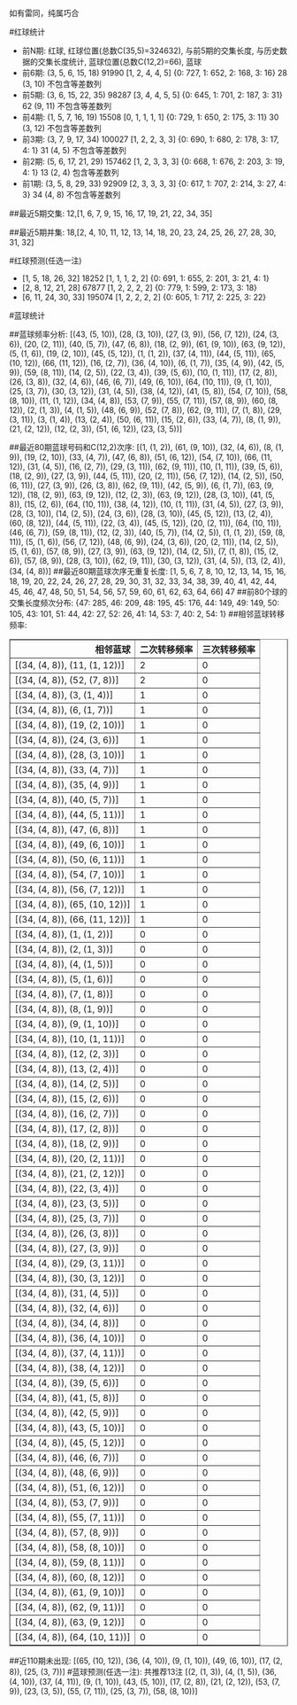 <!-- 
.. title: 大乐透17094期(2017-08-14)数据分析报告
.. slug: dlott-17094-2017-08-14-report
.. date: 2017-08-15 08:00:00 UTC+08:00
.. tags: Lottery
.. link: 
.. description: 
.. type: text
-->

如有雷同，纯属巧合

<!-- TEASER_END-->

#红球统计

- 前N期: 红球, 红球位置(总数C(35,5)=324632), 与前5期的交集长度, 与历史数据的交集长度统计, 蓝球位置(总数C(12,2)=66), 蓝球
- 前6期: (3, 5, 6, 15, 18) 91990 [1, 2, 4, 4, 5] {0: 727, 1: 652, 2: 168, 3: 16} 28 (3, 10) 不包含等差数列
- 前5期: (3, 6, 15, 22, 35) 98287 [3, 4, 4, 5, 5] {0: 645, 1: 701, 2: 187, 3: 31} 62 (9, 11) 不包含等差数列
- 前4期: (1, 5, 7, 16, 19) 15508 [0, 1, 1, 1, 1] {0: 729, 1: 650, 2: 175, 3: 11} 30 (3, 12) 不包含等差数列
- 前3期: (3, 7, 9, 17, 34) 100027 [1, 2, 2, 3, 3] {0: 690, 1: 680, 2: 178, 3: 17, 4: 1} 31 (4, 5) 不包含等差数列
- 前2期: (5, 6, 17, 21, 29) 157462 [1, 2, 3, 3, 3] {0: 668, 1: 676, 2: 203, 3: 19, 4: 1} 13 (2, 4) 包含等差数列
- 前1期: (3, 5, 8, 29, 33) 92909 [2, 3, 3, 3, 3] {0: 617, 1: 707, 2: 214, 3: 27, 4: 3} 34 (4, 8) 不包含等差数列

##最近5期交集:
12,[1, 6, 7, 9, 15, 16, 17, 19, 21, 22, 34, 35]

##最近5期并集:
18,[2, 4, 10, 11, 12, 13, 14, 18, 20, 23, 24, 25, 26, 27, 28, 30, 31, 32]

#红球预测(任选一注)

- [1, 5, 18, 26, 32] 18252 [1, 1, 1, 2, 2] {0: 691, 1: 655, 2: 201, 3: 21, 4: 1}
- [2, 8, 12, 21, 28] 67877 [1, 2, 2, 2, 2] {0: 779, 1: 599, 2: 173, 3: 18}
- [6, 11, 24, 30, 33] 195074 [1, 2, 2, 2, 2] {0: 605, 1: 717, 2: 225, 3: 22}

#蓝球统计

##蓝球频率分析:
[(43, (5, 10)), (28, (3, 10)), (27, (3, 9)), (56, (7, 12)), (24, (3, 6)), (20, (2, 11)), (40, (5, 7)), (47, (6, 8)), (18, (2, 9)), (61, (9, 10)), (63, (9, 12)), (5, (1, 6)), (19, (2, 10)), (45, (5, 12)), (1, (1, 2)), (37, (4, 11)), (44, (5, 11)), (65, (10, 12)), (66, (11, 12)), (16, (2, 7)), (36, (4, 10)), (6, (1, 7)), (35, (4, 9)), (42, (5, 9)), (59, (8, 11)), (14, (2, 5)), (22, (3, 4)), (39, (5, 6)), (10, (1, 11)), (17, (2, 8)), (26, (3, 8)), (32, (4, 6)), (46, (6, 7)), (49, (6, 10)), (64, (10, 11)), (9, (1, 10)), (25, (3, 7)), (30, (3, 12)), (31, (4, 5)), (38, (4, 12)), (41, (5, 8)), (54, (7, 10)), (58, (8, 10)), (11, (1, 12)), (34, (4, 8)), (53, (7, 9)), (55, (7, 11)), (57, (8, 9)), (60, (8, 12)), (2, (1, 3)), (4, (1, 5)), (48, (6, 9)), (52, (7, 8)), (62, (9, 11)), (7, (1, 8)), (29, (3, 11)), (3, (1, 4)), (13, (2, 4)), (50, (6, 11)), (15, (2, 6)), (33, (4, 7)), (8, (1, 9)), (21, (2, 12)), (12, (2, 3)), (51, (6, 12)), (23, (3, 5))]

##最近80期蓝球号码和C(12,2)次序:
 [(1, (1, 2)), (61, (9, 10)), (32, (4, 6)), (8, (1, 9)), (19, (2, 10)), (33, (4, 7)), (47, (6, 8)), (51, (6, 12)), (54, (7, 10)), (66, (11, 12)), (31, (4, 5)), (16, (2, 7)), (29, (3, 11)), (62, (9, 11)), (10, (1, 11)), (39, (5, 6)), (18, (2, 9)), (27, (3, 9)), (44, (5, 11)), (20, (2, 11)), (56, (7, 12)), (14, (2, 5)), (50, (6, 11)), (27, (3, 9)), (26, (3, 8)), (62, (9, 11)), (42, (5, 9)), (6, (1, 7)), (63, (9, 12)), (18, (2, 9)), (63, (9, 12)), (12, (2, 3)), (63, (9, 12)), (28, (3, 10)), (41, (5, 8)), (15, (2, 6)), (64, (10, 11)), (38, (4, 12)), (10, (1, 11)), (31, (4, 5)), (27, (3, 9)), (28, (3, 10)), (14, (2, 5)), (24, (3, 6)), (28, (3, 10)), (45, (5, 12)), (13, (2, 4)), (60, (8, 12)), (44, (5, 11)), (22, (3, 4)), (45, (5, 12)), (20, (2, 11)), (64, (10, 11)), (46, (6, 7)), (59, (8, 11)), (12, (2, 3)), (40, (5, 7)), (14, (2, 5)), (1, (1, 2)), (59, (8, 11)), (5, (1, 6)), (56, (7, 12)), (48, (6, 9)), (24, (3, 6)), (20, (2, 11)), (14, (2, 5)), (5, (1, 6)), (57, (8, 9)), (27, (3, 9)), (63, (9, 12)), (14, (2, 5)), (7, (1, 8)), (15, (2, 6)), (57, (8, 9)), (28, (3, 10)), (62, (9, 11)), (30, (3, 12)), (31, (4, 5)), (13, (2, 4)), (34, (4, 8))]
##最近80期蓝球次序无重复长度:
 [1, 5, 6, 7, 8, 10, 12, 13, 14, 15, 16, 18, 19, 20, 22, 24, 26, 27, 28, 29, 30, 31, 32, 33, 34, 38, 39, 40, 41, 42, 44, 45, 46, 47, 48, 50, 51, 54, 56, 57, 59, 60, 61, 62, 63, 64, 66] 47
##前80个球的交集长度频次分布:
{47: 285, 46: 209, 48: 195, 45: 176, 44: 149, 49: 149, 50: 105, 43: 101, 51: 44, 42: 27, 52: 26, 41: 14, 53: 7, 40: 2, 54: 1}
##相邻蓝球转移频率:
 <table border="1" class="table table-striped dataframe">
  <thead>
    <tr style="text-align: right;">
      <th>相邻蓝球</th>
      <th>二次转移频率</th>
      <th>三次转移频率</th>
    </tr>
  </thead>
  <tbody>
    <tr>
      <td>[(34, (4, 8)), (11, (1, 12))]</td>
      <td>2</td>
      <td>0</td>
    </tr>
    <tr>
      <td>[(34, (4, 8)), (52, (7, 8))]</td>
      <td>2</td>
      <td>0</td>
    </tr>
    <tr>
      <td>[(34, (4, 8)), (3, (1, 4))]</td>
      <td>1</td>
      <td>0</td>
    </tr>
    <tr>
      <td>[(34, (4, 8)), (6, (1, 7))]</td>
      <td>1</td>
      <td>0</td>
    </tr>
    <tr>
      <td>[(34, (4, 8)), (19, (2, 10))]</td>
      <td>1</td>
      <td>0</td>
    </tr>
    <tr>
      <td>[(34, (4, 8)), (24, (3, 6))]</td>
      <td>1</td>
      <td>0</td>
    </tr>
    <tr>
      <td>[(34, (4, 8)), (28, (3, 10))]</td>
      <td>1</td>
      <td>0</td>
    </tr>
    <tr>
      <td>[(34, (4, 8)), (33, (4, 7))]</td>
      <td>1</td>
      <td>0</td>
    </tr>
    <tr>
      <td>[(34, (4, 8)), (35, (4, 9))]</td>
      <td>1</td>
      <td>0</td>
    </tr>
    <tr>
      <td>[(34, (4, 8)), (40, (5, 7))]</td>
      <td>1</td>
      <td>0</td>
    </tr>
    <tr>
      <td>[(34, (4, 8)), (44, (5, 11))]</td>
      <td>1</td>
      <td>0</td>
    </tr>
    <tr>
      <td>[(34, (4, 8)), (47, (6, 8))]</td>
      <td>1</td>
      <td>0</td>
    </tr>
    <tr>
      <td>[(34, (4, 8)), (49, (6, 10))]</td>
      <td>1</td>
      <td>0</td>
    </tr>
    <tr>
      <td>[(34, (4, 8)), (50, (6, 11))]</td>
      <td>1</td>
      <td>0</td>
    </tr>
    <tr>
      <td>[(34, (4, 8)), (54, (7, 10))]</td>
      <td>1</td>
      <td>0</td>
    </tr>
    <tr>
      <td>[(34, (4, 8)), (56, (7, 12))]</td>
      <td>1</td>
      <td>0</td>
    </tr>
    <tr>
      <td>[(34, (4, 8)), (65, (10, 12))]</td>
      <td>1</td>
      <td>0</td>
    </tr>
    <tr>
      <td>[(34, (4, 8)), (66, (11, 12))]</td>
      <td>1</td>
      <td>0</td>
    </tr>
    <tr>
      <td>[(34, (4, 8)), (1, (1, 2))]</td>
      <td>0</td>
      <td>0</td>
    </tr>
    <tr>
      <td>[(34, (4, 8)), (2, (1, 3))]</td>
      <td>0</td>
      <td>0</td>
    </tr>
    <tr>
      <td>[(34, (4, 8)), (4, (1, 5))]</td>
      <td>0</td>
      <td>0</td>
    </tr>
    <tr>
      <td>[(34, (4, 8)), (5, (1, 6))]</td>
      <td>0</td>
      <td>0</td>
    </tr>
    <tr>
      <td>[(34, (4, 8)), (7, (1, 8))]</td>
      <td>0</td>
      <td>0</td>
    </tr>
    <tr>
      <td>[(34, (4, 8)), (8, (1, 9))]</td>
      <td>0</td>
      <td>0</td>
    </tr>
    <tr>
      <td>[(34, (4, 8)), (9, (1, 10))]</td>
      <td>0</td>
      <td>0</td>
    </tr>
    <tr>
      <td>[(34, (4, 8)), (10, (1, 11))]</td>
      <td>0</td>
      <td>0</td>
    </tr>
    <tr>
      <td>[(34, (4, 8)), (12, (2, 3))]</td>
      <td>0</td>
      <td>0</td>
    </tr>
    <tr>
      <td>[(34, (4, 8)), (13, (2, 4))]</td>
      <td>0</td>
      <td>0</td>
    </tr>
    <tr>
      <td>[(34, (4, 8)), (14, (2, 5))]</td>
      <td>0</td>
      <td>0</td>
    </tr>
    <tr>
      <td>[(34, (4, 8)), (15, (2, 6))]</td>
      <td>0</td>
      <td>0</td>
    </tr>
    <tr>
      <td>[(34, (4, 8)), (16, (2, 7))]</td>
      <td>0</td>
      <td>0</td>
    </tr>
    <tr>
      <td>[(34, (4, 8)), (17, (2, 8))]</td>
      <td>0</td>
      <td>0</td>
    </tr>
    <tr>
      <td>[(34, (4, 8)), (18, (2, 9))]</td>
      <td>0</td>
      <td>0</td>
    </tr>
    <tr>
      <td>[(34, (4, 8)), (20, (2, 11))]</td>
      <td>0</td>
      <td>0</td>
    </tr>
    <tr>
      <td>[(34, (4, 8)), (21, (2, 12))]</td>
      <td>0</td>
      <td>0</td>
    </tr>
    <tr>
      <td>[(34, (4, 8)), (22, (3, 4))]</td>
      <td>0</td>
      <td>0</td>
    </tr>
    <tr>
      <td>[(34, (4, 8)), (23, (3, 5))]</td>
      <td>0</td>
      <td>0</td>
    </tr>
    <tr>
      <td>[(34, (4, 8)), (25, (3, 7))]</td>
      <td>0</td>
      <td>0</td>
    </tr>
    <tr>
      <td>[(34, (4, 8)), (26, (3, 8))]</td>
      <td>0</td>
      <td>0</td>
    </tr>
    <tr>
      <td>[(34, (4, 8)), (27, (3, 9))]</td>
      <td>0</td>
      <td>0</td>
    </tr>
    <tr>
      <td>[(34, (4, 8)), (29, (3, 11))]</td>
      <td>0</td>
      <td>0</td>
    </tr>
    <tr>
      <td>[(34, (4, 8)), (30, (3, 12))]</td>
      <td>0</td>
      <td>0</td>
    </tr>
    <tr>
      <td>[(34, (4, 8)), (31, (4, 5))]</td>
      <td>0</td>
      <td>0</td>
    </tr>
    <tr>
      <td>[(34, (4, 8)), (32, (4, 6))]</td>
      <td>0</td>
      <td>0</td>
    </tr>
    <tr>
      <td>[(34, (4, 8)), (34, (4, 8))]</td>
      <td>0</td>
      <td>0</td>
    </tr>
    <tr>
      <td>[(34, (4, 8)), (36, (4, 10))]</td>
      <td>0</td>
      <td>0</td>
    </tr>
    <tr>
      <td>[(34, (4, 8)), (37, (4, 11))]</td>
      <td>0</td>
      <td>0</td>
    </tr>
    <tr>
      <td>[(34, (4, 8)), (38, (4, 12))]</td>
      <td>0</td>
      <td>0</td>
    </tr>
    <tr>
      <td>[(34, (4, 8)), (39, (5, 6))]</td>
      <td>0</td>
      <td>0</td>
    </tr>
    <tr>
      <td>[(34, (4, 8)), (41, (5, 8))]</td>
      <td>0</td>
      <td>0</td>
    </tr>
    <tr>
      <td>[(34, (4, 8)), (42, (5, 9))]</td>
      <td>0</td>
      <td>0</td>
    </tr>
    <tr>
      <td>[(34, (4, 8)), (43, (5, 10))]</td>
      <td>0</td>
      <td>0</td>
    </tr>
    <tr>
      <td>[(34, (4, 8)), (45, (5, 12))]</td>
      <td>0</td>
      <td>0</td>
    </tr>
    <tr>
      <td>[(34, (4, 8)), (46, (6, 7))]</td>
      <td>0</td>
      <td>0</td>
    </tr>
    <tr>
      <td>[(34, (4, 8)), (48, (6, 9))]</td>
      <td>0</td>
      <td>0</td>
    </tr>
    <tr>
      <td>[(34, (4, 8)), (51, (6, 12))]</td>
      <td>0</td>
      <td>0</td>
    </tr>
    <tr>
      <td>[(34, (4, 8)), (53, (7, 9))]</td>
      <td>0</td>
      <td>0</td>
    </tr>
    <tr>
      <td>[(34, (4, 8)), (55, (7, 11))]</td>
      <td>0</td>
      <td>0</td>
    </tr>
    <tr>
      <td>[(34, (4, 8)), (57, (8, 9))]</td>
      <td>0</td>
      <td>0</td>
    </tr>
    <tr>
      <td>[(34, (4, 8)), (58, (8, 10))]</td>
      <td>0</td>
      <td>0</td>
    </tr>
    <tr>
      <td>[(34, (4, 8)), (59, (8, 11))]</td>
      <td>0</td>
      <td>0</td>
    </tr>
    <tr>
      <td>[(34, (4, 8)), (60, (8, 12))]</td>
      <td>0</td>
      <td>0</td>
    </tr>
    <tr>
      <td>[(34, (4, 8)), (61, (9, 10))]</td>
      <td>0</td>
      <td>0</td>
    </tr>
    <tr>
      <td>[(34, (4, 8)), (62, (9, 11))]</td>
      <td>0</td>
      <td>0</td>
    </tr>
    <tr>
      <td>[(34, (4, 8)), (63, (9, 12))]</td>
      <td>0</td>
      <td>0</td>
    </tr>
    <tr>
      <td>[(34, (4, 8)), (64, (10, 11))]</td>
      <td>0</td>
      <td>0</td>
    </tr>
  </tbody>
</table>
##近110期未出现:
 [(65, (10, 12)), (36, (4, 10)), (9, (1, 10)), (49, (6, 10)), (17, (2, 8)), (25, (3, 7))]
#蓝球预测(任选一注):
共推荐13注
 [(2, (1, 3)), (4, (1, 5)), (36, (4, 10)), (37, (4, 11)), (9, (1, 10)), (43, (5, 10)), (17, (2, 8)), (21, (2, 12)), (53, (7, 9)), (23, (3, 5)), (55, (7, 11)), (25, (3, 7)), (58, (8, 10))]

